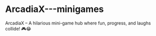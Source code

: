 # ArcadiaX---minigames
ArcadiaX – A hilarious mini-game hub where fun, progress, and laughs collide! 🎮😂
